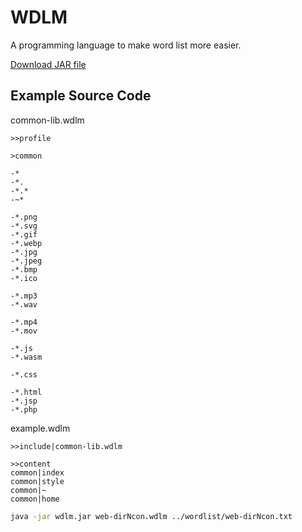 # WDLM
A programming language to make word list more easier.

[Download JAR file](https://github.com/KRonaeGit/WDLM/releases/latest)

## Example Source Code
common-lib.wdlm
```wdlm
>>profile

>common

-*
-*.
-*.*
-~*

-*.png
-*.svg
-*.gif
-*.webp
-*.jpg
-*.jpeg
-*.bmp
-*.ico

-*.mp3
-*.wav

-*.mp4
-*.mov

-*.js
-*.wasm

-*.css

-*.html
-*.jsp
-*.php
```

example.wdlm
```wdlm
>>include|common-lib.wdlm

>>content
common|index
common|style
common|~
common|home
```

```bash
java -jar wdlm.jar web-dirNcon.wdlm ../wordlist/web-dirNcon.txt
```
